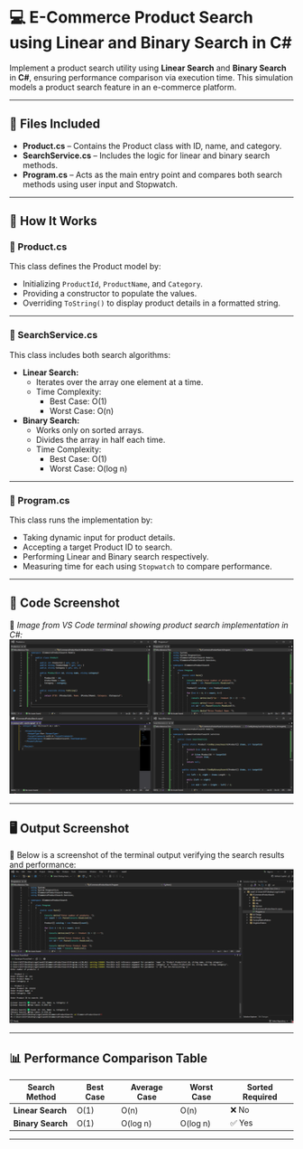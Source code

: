 # 💻 E-Commerce Product Search using Linear and Binary Search in **C#**

Implement a product search utility using **Linear Search** and **Binary Search** in **C#**, ensuring performance comparison via execution time. This simulation models a product search feature in an e-commerce platform.

---

## 📁 Files Included

- **Product.cs** – Contains the Product class with ID, name, and category.
- **SearchService.cs** – Includes the logic for linear and binary search methods.
- **Program.cs** – Acts as the main entry point and compares both search methods using user input and Stopwatch.

---

## 🔎 How It Works

### 🧱 Product.cs  
This class defines the Product model by:
- Initializing `ProductId`, `ProductName`, and `Category`.
- Providing a constructor to populate the values.
- Overriding `ToString()` to display product details in a formatted string.

---

### 📌 SearchService.cs  
This class includes both search algorithms:
- **Linear Search:**
  - Iterates over the array one element at a time.
  - Time Complexity:
    - Best Case: O(1)
    - Worst Case: O(n)
- **Binary Search:**
  - Works only on sorted arrays.
  - Divides the array in half each time.
  - Time Complexity:
    - Best Case: O(1)
    - Worst Case: O(log n)

---

### 🧪 Program.cs  
This class runs the implementation by:
- Taking dynamic input for product details.
- Accepting a target Product ID to search.
- Performing Linear and Binary search respectively.
- Measuring time for each using `Stopwatch` to compare performance.

---

## 📸 Code Screenshot

📌 *Image from VS Code terminal showing product search implementation in C#:*
![Product Search Code](image.png)

---

## 🖥 Output Screenshot

📌 Below is a screenshot of the terminal output verifying the search results and performance:
![Product Search Output](image-3.png)

---

## 📊 Performance Comparison Table

| Search Method     | Best Case | Average Case | Worst Case | Sorted Required |
|------------------|-----------|--------------|------------|------------------|
| **Linear Search** | O(1)      | O(n)         | O(n)       | ❌ No            |
| **Binary Search** | O(1)      | O(log n)     | O(log n)   | ✅ Yes           |

---


